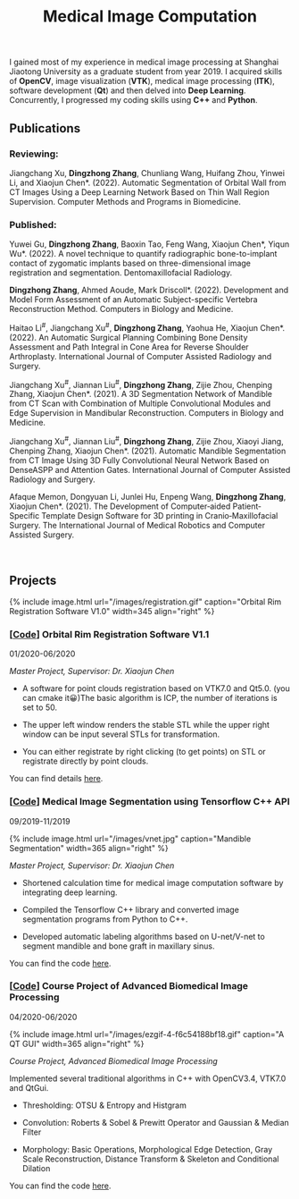 ﻿---
layout: page
title: Medical Image Computation
permalink: /Research/Medical Image Computation/
---

I gained most of my experience in medical image processing at Shanghai Jiaotong University as a graduate student from year 2019. I acquired skills of **OpenCV**, image visualization (**VTK**), medical image processing (**ITK**), software development (**Qt**) and then delved into **Deep Learning**. Concurrently, I progressed my coding skills using **C++** and **Python**.

## Publications
### Reviewing:
Jiangchang Xu, **Dingzhong Zhang**, Chunliang Wang, Huifang Zhou, Yinwei Li, and Xiaojun Chen*. (2022). Automatic Segmentation of Orbital Wall from CT Images Using a Deep Learning Network Based on Thin Wall Region Supervision. Computer Methods and Programs in Biomedicine.

### Published:
Yuwei Gu, **Dingzhong Zhang**, Baoxin Tao, Feng Wang, Xiaojun Chen*, Yiqun Wu*. (2022). A novel technique to quantify radiographic bone-to-implant contact of zygomatic implants based on three-dimensional image registration and segmentation. Dentomaxillofacial Radiology.

**Dingzhong Zhang**, Ahmed Aoude, Mark Driscoll*. (2022). Development and Model Form Assessment of an Automatic Subject-specific Vertebra Reconstruction Method. Computers in Biology and Medicine.

Haitao Li<sup>#</sup>, Jiangchang Xu<sup>#</sup>, **Dingzhong Zhang**, Yaohua He, Xiaojun Chen*. (2022). An Automatic Surgical Planning Combining Bone Density Assessment and Path Integral in Cone Area for Reverse Shoulder Arthroplasty. International Journal of Computer Assisted Radiology and Surgery.

Jiangchang Xu<sup>#</sup>, Jiannan Liu<sup>#</sup>, **Dingzhong Zhang**, Zijie Zhou, Chenping Zhang, Xiaojun Chen*. (2021). A 3D Segmentation Network of Mandible from CT Scan with Combination of Multiple Convolutional Modules and Edge Supervision in Mandibular Reconstruction. Computers in Biology and Medicine.

Jiangchang Xu<sup>#</sup>, Jiannan Liu<sup>#</sup>, **Dingzhong Zhang**, Zijie Zhou, Xiaoyi Jiang, Chenping Zhang, Xiaojun Chen*. (2021). Automatic Mandible Segmentation from CT Image Using 3D Fully Convolutional Neural Network Based on DenseASPP and Attention Gates. International Journal of Computer Assisted Radiology and Surgery.

Afaque Memon, Dongyuan Li, Junlei Hu, Enpeng Wang, **Dingzhong Zhang**, Xiaojun Chen*. (2021). The Development of Computer‐aided Patient‐Specific Template Design Software for 3D printing in Cranio‐Maxillofacial Surgery. The International Journal of Medical Robotics and Computer Assisted Surgery.

&nbsp;

## Projects
{% include image.html url="/images/registration.gif" caption="Orbital Rim Registration Software V1.0" width=345 align="right" %}

### **[[Code](https://github.com/dzzhang96/Points-Registration-ICP)] Orbital Rim Registration Software V1.1**

01/2020-06/2020

*Master Project, Supervisor: Dr. Xiaojun Chen*

- A software for point clouds registration based on VTK7.0 and Qt5.0. (you can cmake it😀)The basic algorithm is ICP, the number of iterations is set to 50.

- The upper left window renders the stable STL while the upper right window can be input several STLs for transformation.

- You can either registrate by right clicking (to get points) on STL or registrate directly by point clouds.

You can find details [here](https://github.com/dzzhang96/Points-Registration-ICP).

### **[[Code](https://github.com/dzzhang96/tf-predict-cpp)] Medical Image Segmentation using Tensorflow C++ API**

09/2019-11/2019

{% include image.html url="/images/vnet.jpg" caption="Mandible Segmentation" width=365 align="right" %}

*Master Project, Supervisor: Dr. Xiaojun Chen*

- Shortened calculation time for medical image computation software by integrating deep learning.

- Compiled the Tensorflow C++ library and converted image segmentation programs from Python to C++.

- Developed automatic labeling algorithms based on U-net/V-net to segment mandible and bone graft in maxillary sinus.

You can find the code [here](https://github.com/dzzhang96/tf-predict-cpp).

### **[[Code](https://github.com/dzzhang96/Medical-Image-Processing)] Course Project of Advanced Biomedical Image Processing**

04/2020-06/2020

{% include image.html url="/images/ezgif-4-f6c54188bf18.gif" caption="A QT GUI" width=365 align="right" %}

*Course Project, Advanced Biomedical Image Processing*

Implemented several traditional algorithms in C++ with OpenCV3.4, VTK7.0 and QtGui.

- Thresholding: OTSU & Entropy and Histgram

- Convolution: Roberts & Sobel & Prewitt Operator and Gaussian & Median Filter

- Morphology: Basic Operations, Morphological Edge Detection, Gray Scale Reconstruction, Distance Transform & Skeleton and Conditional Dilation

You can find the code [here](https://github.com/dzzhang96/Medical-Image-Processing).
